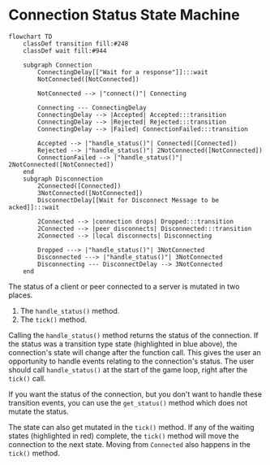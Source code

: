 # Connection Status State Machine

```mermaid
flowchart TD
    classDef transition fill:#248
    classDef wait fill:#944

    subgraph Connection
        ConnectingDelay[["Wait for a response"]]:::wait
        NotConnected([NotConnected])

        NotConnected --> |"connect()"| Connecting

        Connecting --- ConnectingDelay
        ConnectingDelay --> |Accepted| Accepted:::transition
        ConnectingDelay --> |Rejected| Rejected:::transition
        ConnectingDelay --> |Failed| ConnectionFailed:::transition

        Accepted --> |"handle_status()"| Connected([Connected])
        Rejected --> |"handle_status()"| 2NotConnected([NotConnected])
        ConnectionFailed --> |"handle_status()"| 2NotConnected([NotConnected])
    end
    subgraph Disconnection
        2Connected([Connected])
        3NotConnected([NotConnected])
        DisconnectDelay[[Wait for Disconnect Message to be acked]]:::wait
        
        2Connected --> |connection drops| Dropped:::transition
        2Connected --> |peer disconnects| Disconnected:::transition
        2Connected --> |local disconnects| Disconnecting

        Dropped ---> |"handle_status()"| 3NotConnected
        Disconnected ---> |"handle_status()"| 3NotConnected
        Disconnecting --- DisconnectDelay --> 3NotConnected
    end
```

The status of a client or peer connected to a server is mutated in two places.
1. The `handle_status()` method.
2. The `tick()` method.

Calling the `handle_status()` method returns the status of the connection. 
If the status was a transition type state (highlighted in blue above), the connection's
state will change after the function call. This gives the user an opportunity to handle
events relating to the connection's status. The user should call `handle_status()` at
the start of the game loop, right after the `tick()` call. 

If you want the status of the connection, but you don't want to handle these transition
events, you can use the `get_status()` method which does not mutate the status.

The state can also get mutated in the `tick()` method. If any of the waiting states
(highlighted in red) complete, the `tick()` method will move the connection to the 
next state. Moving from `Connected` also happens in the `tick()` method. 
